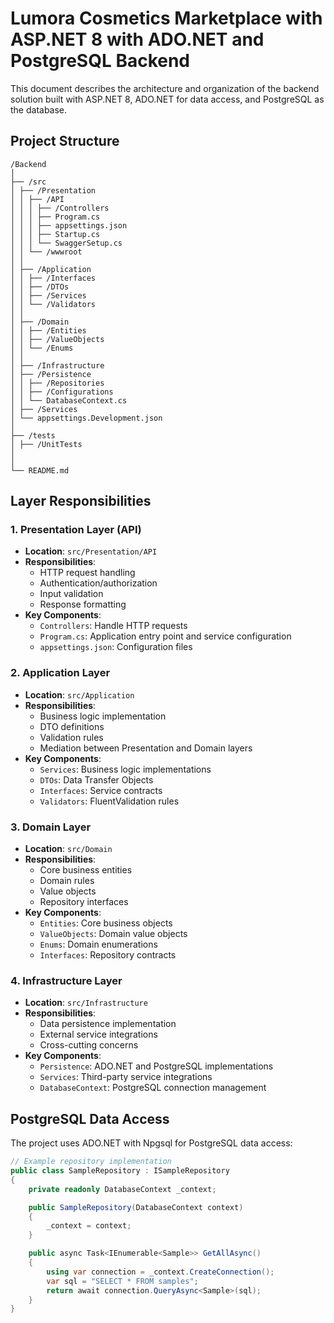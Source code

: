 # Lumora Cosmetics Marketplace with ASP.NET 8 with ADO.NET and PostgreSQL Backend

This document describes the architecture and organization of the backend solution built with ASP.NET 8, ADO.NET for data access, and PostgreSQL as the database.

## Project Structure
```text
/Backend
│
├── /src
│ ├── /Presentation
│ │ ├── /API
│ │ │ ├── /Controllers
│ │ │ ├── Program.cs
│ │ │ ├── appsettings.json
│ │ │ ├── Startup.cs
│ │ │ └── SwaggerSetup.cs
│ │ └── /wwwroot
│ │
│ ├── /Application
│ │ ├── /Interfaces
│ │ ├── /DTOs
│ │ ├── /Services
│ │ └── /Validators
│ │
│ ├── /Domain
│ │ ├── /Entities
│ │ ├── /ValueObjects
│ │ └── /Enums
│ │
│ ├── /Infrastructure
│ ├── /Persistence
│ │ ├── /Repositories
│ │ ├── /Configurations
│ │ └── DatabaseContext.cs
│ ├── /Services
│ └── appsettings.Development.json
│
├── /tests
│ ├── /UnitTests
│ 
│
└── README.md
```

## Layer Responsibilities

### 1. Presentation Layer (API)
- **Location**: `src/Presentation/API`
- **Responsibilities**:
  - HTTP request handling
  - Authentication/authorization
  - Input validation
  - Response formatting
- **Key Components**:
  - `Controllers`: Handle HTTP requests
  - `Program.cs`: Application entry point and service configuration
  - `appsettings.json`: Configuration files

### 2. Application Layer
- **Location**: `src/Application`
- **Responsibilities**:
  - Business logic implementation
  - DTO definitions
  - Validation rules
  - Mediation between Presentation and Domain layers
- **Key Components**:
  - `Services`: Business logic implementations
  - `DTOs`: Data Transfer Objects
  - `Interfaces`: Service contracts
  - `Validators`: FluentValidation rules

### 3. Domain Layer
- **Location**: `src/Domain`
- **Responsibilities**:
  - Core business entities
  - Domain rules
  - Value objects
  - Repository interfaces
- **Key Components**:
  - `Entities`: Core business objects
  - `ValueObjects`: Domain value objects
  - `Enums`: Domain enumerations
  - `Interfaces`: Repository contracts

### 4. Infrastructure Layer
- **Location**: `src/Infrastructure`
- **Responsibilities**:
  - Data persistence implementation
  - External service integrations
  - Cross-cutting concerns
- **Key Components**:
  - `Persistence`: ADO.NET and PostgreSQL implementations
  - `Services`: Third-party service integrations
  - `DatabaseContext`: PostgreSQL connection management

## PostgreSQL Data Access

The project uses ADO.NET with Npgsql for PostgreSQL data access:

```csharp
// Example repository implementation
public class SampleRepository : ISampleRepository
{
    private readonly DatabaseContext _context;

    public SampleRepository(DatabaseContext context)
    {
        _context = context;
    }

    public async Task<IEnumerable<Sample>> GetAllAsync()
    {
        using var connection = _context.CreateConnection();
        var sql = "SELECT * FROM samples";
        return await connection.QueryAsync<Sample>(sql);
    }
}
